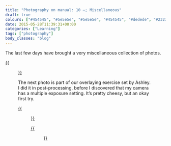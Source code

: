 ```yaml
---
title: "Photography on manual: 10 –; Miscellaneous"
draft: true
colours: ["#454545", "#5e5e5e", "#5e5e5e", "#454545", "#dedede", "#232323", "#dedede"]
date: 2015-05-28T11:39:31+00:00
categories: ["Learning"]
tags: ["photography"]
body_classes: "blog"
---
```


The last few days have brought a very miscellaneous collection of photos.

[{{<figure class="wp-caption aligncenter size-full wp-image-4737" src="/images/2015/05/DSCF4833-small.jpg" alt="A Rama figurine, standing in pebbles on Brighton beach" width="1500" height="1000" caption="**Rama on the beach.** I was out trying to get the sea and the pier, but the weather was grim, and I found this little figure instead. I think it might be Rama, but I might be wrong…">}}](/images/2015/05/DSCF4833-small.jpg)

The next photo is part of our overlaying exercise set by Ashley. I did it in post-processing, before I discovered that my camera has a multiple exposure setting. It’s pretty cheesy, but an okay first try.

[{{<figure class="wp-caption aligncenter size-full wp-image-4738" src="/images/2015/05/DSCF4869-small.jpg" alt="Profile of Aral, overlaid on purple and blue clouds in the sky" width="2000" height="1333" caption="**Overlay.** Aral and the sky. Looks a bit film poster…">}}](/images/2015/05/DSCF4869-small.jpg)

[{{<figure class="wp-caption aligncenter size-full wp-image-4739" src="/images/2015/05/DSCF4894-small.jpg" alt="A tree with leaves glowing in the streetlight against a background of garages and the backs of buildings" width="2000" height="1451" caption="**Grove.** The tree outside the back of our house looks like it’s glowing at night.">}}](/images/2015/05/DSCF4894-small.jpg)

